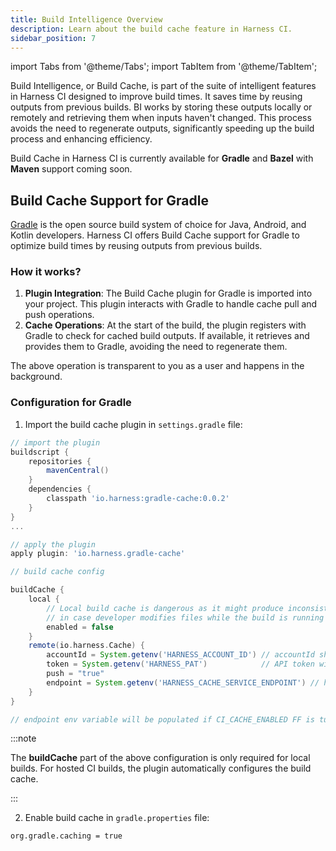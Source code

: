 ```yaml
---
title: Build Intelligence Overview
description: Learn about the build cache feature in Harness CI.
sidebar_position: 7
---
```


import Tabs from '@theme/Tabs';
import TabItem from '@theme/TabItem';

Build Intelligence, or Build Cache, is part of the suite of intelligent features in Harness CI designed to improve build times. It saves time by reusing outputs from previous builds. BI works by storing these outputs locally or remotely and retrieving them when inputs haven't changed. This process avoids the need to regenerate outputs, significantly speeding up the build process and enhancing efficiency.

Build Cache in Harness CI is currently available for **Gradle** and **Bazel** with **Maven** support coming soon.

## Build Cache Support for Gradle

[Gradle](https://gradle.org/) is the open source build system of choice for Java, Android, and Kotlin developers. Harness CI offers Build Cache support for Gradle to optimize build times by reusing outputs from previous builds.

### How it works?

1. **Plugin Integration**: The Build Cache plugin for Gradle is imported into your project. This plugin interacts with Gradle to handle cache pull and push operations.
2. **Cache Operations**: At the start of the build, the plugin registers with Gradle to check for cached build outputs. If available, it retrieves and provides them to Gradle, avoiding the need to regenerate them.

The above operation is transparent to you as a user and happens in the background. 

### Configuration for Gradle

1. Import the build cache plugin in `settings.gradle` file:

```groovy
// import the plugin
buildscript {
    repositories {
        mavenCentral()
    }
    dependencies {
        classpath 'io.harness:gradle-cache:0.0.2'
    }
}
...

// apply the plugin
apply plugin: 'io.harness.gradle-cache'

// build cache config

buildCache {
    local {
        // Local build cache is dangerous as it might produce inconsistent results
        // in case developer modifies files while the build is running
        enabled = false
    }
    remote(io.harness.Cache) {
        accountId = System.getenv('HARNESS_ACCOUNT_ID') // accountId should be populated in CI pipeline
        token = System.getenv('HARNESS_PAT')            // API token with account admin (or edit) permissions
        push = "true"
        endpoint = System.getenv('HARNESS_CACHE_SERVICE_ENDPOINT') // https://app.harness.io/gateway/cache-service
    }
}

// endpoint env variable will be populated if CI_CACHE_ENABLED FF is turned on
```

:::note

The **buildCache** part of the above configuration is only required for local builds. For hosted CI builds, the plugin automatically configures the build cache.

:::

2. Enable build cache in `gradle.properties` file:

```properties
org.gradle.caching = true
```